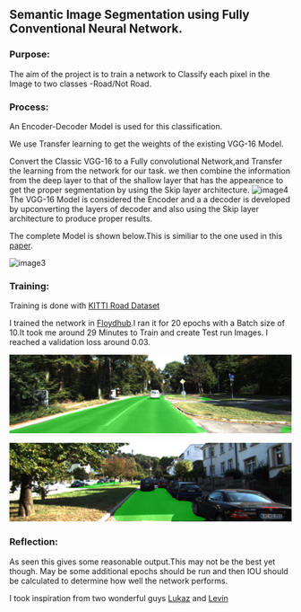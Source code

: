 ## Semantic Image Segmentation using Fully Conventional Neural Network.

[//]: # "Image References"

[image1]: https://github.com/mniju/CarND-Semantic-Segmentation/blob/master/Output/Sample1.png "Sample1"
[image2]: https://github.com/mniju/CarND-Semantic-Segmentation/blob/master/Output/Sample2.png "Sample2"
[image3]: https://ai2-s2-public.s3.amazonaws.com/figures/2016-11-08/05d20ad124a8696f387e6c9632dec0b31251df64/3-Figure3-1.png "Architecture"
[image4]: https://qph.ec.quoracdn.net/main-qimg-2f67065ea45f75188c09e110252408c3
[image5]: ./writeup/original.png "Sample Image"
[image6]: ./writeup/CroppingandResizing.png "cropping&Resizing Image"

### Purpose:
The aim of the project is to train a network to Classify each pixel in the Image to two classes -Road/Not Road.

### Process:
An Encoder-Decoder Model is used for this classification.

We use Transfer learning to get the weights of the existing VGG-16 Model.

Convert the Classic VGG-16 to a Fully convolutional Network,and Transfer the learning from the network for our task. we then combine the information from the deep layer to that of the shallow layer that has the appearence to get the proper segmentation by using the Skip layer architecture.
![image4]
The VGG-16 Model is considered the Encoder and a a decoder is developed by upconverting the layers of decoder and also using the Skip layer architecture to produce proper results.

The complete Model is shown below.This is similiar to the one used in this [paper](https://www.semanticscholar.org/paper/PCA-aided-Fully-Convolutional-Networks-for-Semanti-Tai-Ye/05d20ad124a8696f387e6c9632dec0b31251df64).

![image3]

### Training:

Training is done with [KITTI Road Dataset](http://www.cvlibs.net/datasets/kitti/eval_road.php)

I trained the network in [Floydhub](https://www.floydhub.com/mniju/projects/carnd-semanticsegmentation/23/code).I ran it for 20 epochs with a Batch size of 10.It took me around 29 Minutes to Train and create Test run Images.
I reached a validation loss around 0.03.

![image1]

![image2]

### Reflection:
As seen this gives some reasonable output.This may not be the best yet though.
May be some additional epochs should be run and then IOU should be calculated to determine how well the network performs.

I took inspiration from two wonderful guys [Lukaz](https://github.com/ljanyst) and [Levin](https://github.com/LevinJ)


